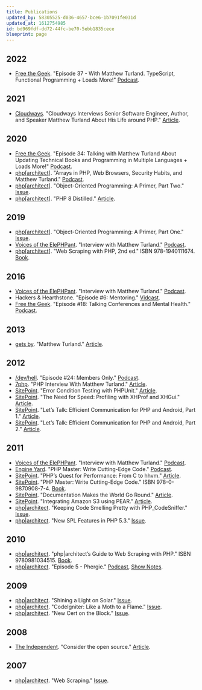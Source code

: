 ```yaml
---
title: Publications
updated_by: 58305525-d036-4657-bce6-1b7091fe031d
updated_at: 1612754985
id: bd969fdf-dd72-44fc-be70-5ebb1835cece
blueprint: page
---
```

## 2022

* [Free the Geek](https://www.freethegeek.fm/). "Episode 37 - With Matthew Turland. TypeScript, Functional Programming + Loads More!" [Podcast](https://www.freethegeek.fm/37).

## 2021

* [Cloudways](https://www.cloudways.com). "Cloudways Interviews Senior Software Engineer, Author, and Speaker Matthew Turland About His Life around PHP." [Article](https://www.cloudways.com/blog/matthew-turland-interview).

## 2020

* [Free the Geek](https://www.freethegeek.fm/). "Episode 34: Talking with Matthew Turland About Updating Technical Books and Programming in Multiple Languages + Loads More!" [Podcast](https://www.freethegeek.fm/34).
* [php\[architect\]](https://www.phparch.com/). "Arrays in PHP, Web Browsers, Security Habits, and Matthew Turland." [Podcast](https://www.phparch.com/podcast/arrays-in-php-web-browsers-security-habits-and-matthew-turland/).
* [php\[architect\]](https://www.phparch.com/). "Object-Oriented Programming: A Primer, Part Two." [Issue](https://www.phparch.com/magazine/2020/01/new-habits/).
* [php\[architect\]](https://www.phparch.com/). "PHP 8 Distilled." [Article](https://www.phparch.com/article/php-8-distilled/).

## 2019

* [php\[architect\]](https://www.phparch.com/). "Object-Oriented Programming: A Primer, Part One." [Issue](https://www.phparch.com/magazine/2019/11/object-orientation/).
* [Voices of the ElePHPant](https://voicesoftheelephpant.com/). "Interview with Matthew Turland." [Podcast](https://voicesoftheelephpant.com/2019/08/13/interview-with-matthew-turland/).
* [php\[architect\]](https://www.phparch.com/). "Web Scraping with PHP, 2nd ed." ISBN 978-1940111674. [Book](https://www.phparch.com/books/web-scraping-with-php-2nd-edition/).

## 2016

* [Voices of the ElePHPant](https://voicesoftheelephpant.com/). "Interview with Matthew Turland." [Podcast](https://voicesoftheelephpant.com/2016/08/16/interview-matthew-turland/).
* Hackers & Hearthstone. "Episode #6: Mentoring." [Vidcast](https://www.youtube.com/watch?v=uNv-6XcNGXs).
* [Free the Geek](https://www.freethegeek.fm/). "Episode #18: Talking Conferences and Mental Health." [Podcast](http://freethegeek.fm/episode/episode-0018).

## 2013

* [gets by](https://getsby.co). "Matthew Turland." [Article](https://elazar.getsby.co).

## 2012

* [/dev/hell](https://devhell.info/). "Episode #24: Members Only." [Podcast](https://devhell.info/post/2012-12-14/members-only/).
* [7php](https://7php.com). "PHP Interview With Matthew Turland." [Article](https://7php.com/php-interview-matthew-turland/).
* [SitePoint](https://www.sitepoint.com/). "Error Condition Testing with PHPUnit." [Article](https://www.sitepoint.com/testing-error-conditions-with-phpunit/).
* [SitePoint](https://www.sitepoint.com/). "The Need for Speed: Profiling with XHProf and XHGui." [Article](https://www.sitepoint.com/the-need-for-speed-profiling-with-xhprof-and-xhgui/).
* [SitePoint](https://www.sitepoint.com/). "Let’s Talk: Efficient Communication for PHP and Android, Part 1." [Article](https://www.sitepoint.com/lets-talk-1/).
* [SitePoint](https://www.sitepoint.com/). "Let’s Talk: Efficient Communication for PHP and Android, Part 2." [Article](https://www.sitepoint.com/lets-talk-2/).

## 2011

* [Voices of the ElePHPant](https://voicesoftheelephpant.com). "Interview with Matthew Turland." [Podcast](https://voicesoftheelephpant.com/2011/03/01/matthew-turland/).
* [Engine Yard](https://www.engineyard.com). "PHP Master: Write Cutting-Edge Code." [Podcast](https://www.engineyard.com/categories/s01e51-php-master-writing-cutting-edge-code-).
* [SitePoint](https://www.sitepoint.com/). "PHP’s Quest for Performance: From C to hhvm." [Article](https://www.sitepoint.com/phps-quest-for-performance/).
* [SitePoint](https://www.sitepoint.com/). "PHP Master: Write Cutting-Edge Code." ISBN 978-0-9870908-7-4. [Book](https://www.sitepoint.com/books/phppro1/).
* [SitePoint](https://www.sitepoint.com/). "Documentation Makes the World Go Round." [Article](https://www.sitepoint.com/documentation-makes-the-world-go-round/).
* [SitePoint](https://www.sitepoint.com/). "Integrating Amazon S3 using PEAR." [Article](https://www.sitepoint.com/integrating-amazon-s3-using-pear/).
* [php|architect](https://www.phparch.com/). "Keeping Code Smelling Pretty with PHP_CodeSniffer." [Issue](https://www.phparch.com/magazine/2011-2/april/).
* [php|architect](https://www.phparch.com/). "New SPL Features in PHP 5.3." [Issue](https://www.phparch.com/magazine/2011-2/january/).

## 2010

* [php|architect](https://www.phparch.com). "php|architect’s Guide to Web Scraping with PHP." ISBN 9780981034515. [Book](https://www.phparch.com/books/phparchitects-guide-to-web-scraping-with-php/).
* [php|architect](https://www.phparch.com). "Episode 5 - Phergie." [Podcast](https://mtadata.s3.amazonaws.com/podcasts/20100316.mp3), [Show Notes](https://www.phparch.com/2010/03/oddweek-episode-5/).

## 2009

* [php|architect](https://www.phparch.com/). "Shining a Light on Solar." [Issue](https://www.phparch.com/magazine/2009-2/june/).
* [php|architect](https://www.phparch.com/). "CodeIgniter: Like a Moth to a Flame." [Issue](https://www.phparch.com/magazine/2009-2/june/).
* [php|architect](https://www.phparch.com/). "New Cert on the Block." [Issue](https://www.phparch.com/magazine/2009-2/january/).

## 2008

* [The Independent](http://theind.com/). "Consider the open source." [Article](http://theind.com/article-2164-Consider-the-open-source.html).

## 2007

* [php|architect](https://www.phparch.com/). "Web Scraping." [Issue](https://www.phparch.com/magazine/2007-2/december/).
